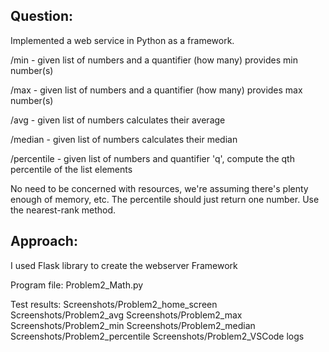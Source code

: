 
Question:
--------

Implemented a web service in Python as a framework.

/min - given list of numbers and a quantifier (how many) provides min number(s)

/max - given list of numbers and a quantifier (how many) provides max number(s)

/avg - given list of numbers calculates their average

/median - given list of numbers calculates their median

/percentile - given list of numbers and quantifier 'q', compute the qth percentile of the list elements

No need to be concerned with resources, we're assuming there's plenty enough of memory, etc. The percentile should just return one
number. Use the nearest-rank method.


Approach:
---------
I used Flask library to create the webserver Framework

Program file: Problem2_Math.py

Test results: 
Screenshots/Problem2_home_screen
Screenshots/Problem2_avg
Screenshots/Problem2_max
Screenshots/Problem2_min
Screenshots/Problem2_median
Screenshots/Problem2_percentile
Screenshots/Problem2_VSCode logs



